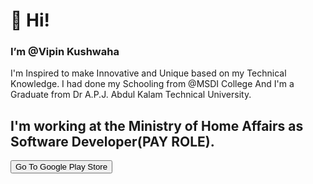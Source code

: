 <H1>👋 Hi!</H1>
<h3>I’m @Vipin Kushwaha</h3>
<a>
I'm Inspired to make Innovative and Unique based on my Technical Knowledge.
I had done my Schooling from @MSDI College And I'm a Graduate from Dr A.P.J. Abdul Kalam Technical University.

<h2>I'm working at the Ministry of Home Affairs as Software Developer(PAY ROLE).</h2>

<a href='https://play.google.com/store/apps/developer?id=Real+World+Study'><button>Go To Google Play Store</button></a>



</a>




